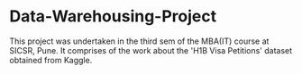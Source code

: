 # Data-Warehousing-Project
This project was undertaken in the third sem of the MBA(IT) course at SICSR, Pune. It comprises of the work about the 'H1B Visa Petitions' dataset obtained from Kaggle.
